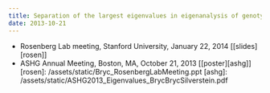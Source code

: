 ```yaml
---
title: Separation of the largest eigenvalues in eigenanalysis of genotype data from discrete populations.
date: 2013-10-21
---
```

* Rosenberg Lab meeting, Stanford University, January 22, 2014 [[slides][rosen]]
* ASHG Annual Meeting, Boston, MA, October 21, 2013 [[poster][ashg]]
[rosen]: /assets/static/Bryc_RosenbergLabMeeting.ppt
[ashg]: /assets/static/ASHG2013_Eigenvalues_BrycBrycSilverstein.pdf
